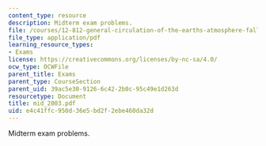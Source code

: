 ```yaml
---
content_type: resource
description: Midterm exam problems.
file: /courses/12-812-general-circulation-of-the-earths-atmosphere-fall-2005/e4c41ffc950d36e5bd2f2ebe460da32d_mid_2003.pdf
file_type: application/pdf
learning_resource_types:
- Exams
license: https://creativecommons.org/licenses/by-nc-sa/4.0/
ocw_type: OCWFile
parent_title: Exams
parent_type: CourseSection
parent_uid: 39ac5e30-9126-6c42-2b0c-95c49e1d263d
resourcetype: Document
title: mid_2003.pdf
uid: e4c41ffc-950d-36e5-bd2f-2ebe460da32d
---
```

Midterm exam problems.